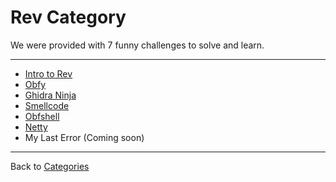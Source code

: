 # Rev Category

We were provided with 7 funny challenges to solve and learn.

---

* [Intro to Rev](./intro_to_rev.md)
* [Obfy](./obfy.md)
* [Ghidra Ninja](./ghidra_ninja.md)
* [Smellcode](./smellcode.md)
* [Obfshell](./obfshell.md)
* [Netty](./netty.md)
* My Last Error (Coming soon)

---

Back to [Categories](../)
